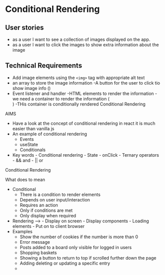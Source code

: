 # Conditional Rendering

## User stories

- as a user I want to see a collection of images displayed on the app.
- as a user I want to click the images to show extra information about the image

## Technical Requirements

- Add image elements using the `<img>` tag with appropriate alt text
- an array to store the image information
  -A button for the user to click tio show image info (<onClick>)
- Event listener and handler
  -HTML elements to render the information
  -we need a container to render the information (<div>)
  -THis container is conditionally rendered
  Conditional Rendering

AIMS

- Have a look at the concept of conditional rendering in react it is much easier than vanilla js
- An example of conditional rendering
  - Events
  - useState
  - Conditionals
- Key words - Conditional rendering - State - onClick - Ternary operators - && and - || or

Conditional Rendering

What does to mean

- Conditional
  - There is a condition to render elements
  - Depends on user input/interaction
  - Requires an action
  - Only if conditions are met
  - Only display when required
- Rendering —> - Display on screen - Display components - Loading elements - Put on to client browser
- Examples
  - Show the number of cookies if the number is more than 0
  - Error message
  - Posts added to a board only visible for logged in users
  - Shopping baskets
  - Showing a button to return to top if scrolled further down the page
  - Adding deleting or updating a specific entry
  -
